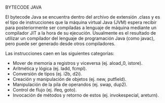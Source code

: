 BYTECODE JAVA

El bytecode Java se encuentra dentro del archivo de extensión .class y es el tipo de instrucciones que la máquina virtual Java (JVM) espera recibir para posteriormente ser compiladas a lenguaje de máquina mediante un compilador JIT a la hora de su ejecución. Usualmente es el resultado de utilizar un compilador del lenguaje de programación Java (como javac), pero puede ser generado desde otros compiladores.

Las instrucciones caen en las siguientes categorías:

* Mover de memoria a registros y viceversa (ej. aload_0, istore).
* Aritmética y lógica (ej. ladd, fcmpl).
* Conversión de tipos (ej. i2b, d2i).
* Creación y manipulación de objetos (ej. new, putfield).
* Manipulación de la pila de operandos (ej. swap, dup2).
* Control de flujo (ej. ifeq, goto).
* Invocación de métodos y retorno de estos (ej. invokespecial, areturn).


